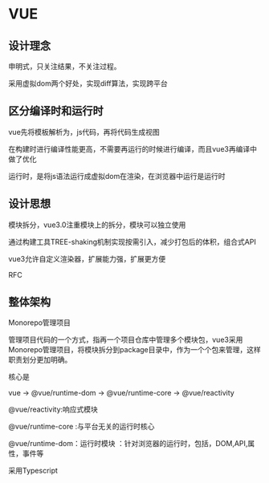 # VUE

## 设计理念

申明式，只关注结果，不关注过程。

采用虚拟dom两个好处，实现diff算法，实现跨平台

## 区分编译时和运行时

vue先将模板解析为，js代码，再将代码生成视图

在构建时进行编译性能更高，不需要再运行的时候进行编译，而且vue3再编译中做了优化

运行时，是将js语法运行成虚拟dom在渲染，在浏览器中运行是运行时

## 设计思想

模块拆分，vue3.0注重模块上的拆分，模块可以独立使用

通过构建工具TREE-shaking机制实现按需引入，减少打包后的体积，组合式API

vue3允许自定义渲染器，扩展能力强，扩展更方便

RFC

## 整体架构

Monorepo管理项目

管理项目代码的一个方式，指再一个项目仓库中管理多个模块包，vue3采用Monorepo管理项目，将模块拆分到package目录中，作为一个个包来管理，这样职责划分更加明确。

核心是

vue -> @vue/runtime-dom -> @vue/runtime-core -> @vue/reactivity

@vue/reactivity:响应式模块

@vue/runtime-core :与平台无关的运行时核心

@vue/runtime-dom：运行时模块 ：针对浏览器的运行时，包括，DOM,API,属性，事件等

采用Typescript